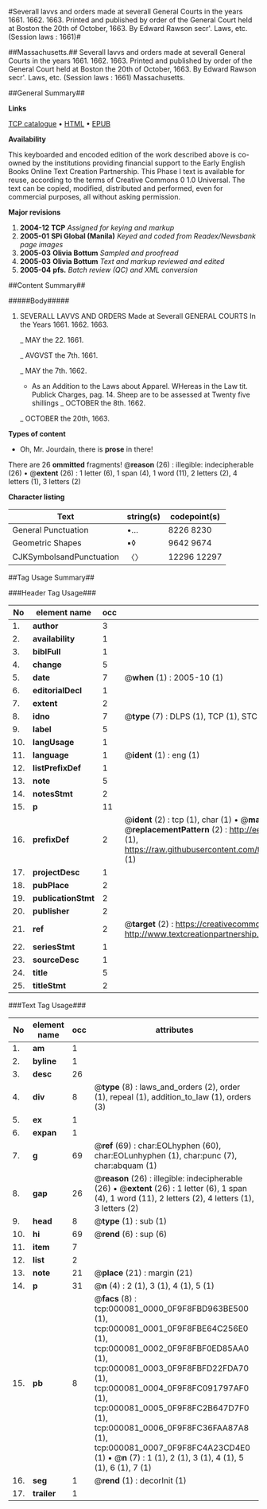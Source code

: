 #Severall lavvs and orders made at severall General Courts in the years 1661. 1662. 1663. Printed and published by order of the General Court held at Boston the 20th of October, 1663. By Edward Rawson secr'. Laws, etc. (Session laws : 1661)#

##Massachusetts.##
Severall lavvs and orders made at severall General Courts in the years 1661. 1662. 1663. Printed and published by order of the General Court held at Boston the 20th of October, 1663. By Edward Rawson secr'.
Laws, etc. (Session laws : 1661)
Massachusetts.

##General Summary##

**Links**

[TCP catalogue](http://www.ota.ox.ac.uk/tcp/)  • 
[HTML](http://tei.it.ox.ac.uk/tcp/Texts-HTML/free/N00/N00044.html)  • 
[EPUB](http://tei.it.ox.ac.uk/tcp/Texts-EPUB/free/N00/N00044.epub)

**Availability**

This keyboarded and encoded edition of the
	       work described above is co-owned by the institutions
	       providing financial support to the Early English Books
	       Online Text Creation Partnership. This Phase I text is
	       available for reuse, according to the terms of Creative
	       Commons 0 1.0 Universal. The text can be copied,
	       modified, distributed and performed, even for
	       commercial purposes, all without asking permission.

**Major revisions**

1. __2004-12__ __TCP__ *Assigned for keying and markup*
1. __2005-01__ __SPi Global (Manila)__ *Keyed and coded from Readex/Newsbank page images*
1. __2005-03__ __Olivia Bottum__ *Sampled and proofread*
1. __2005-03__ __Olivia Bottum__ *Text and markup reviewed and edited*
1. __2005-04__ __pfs.__ *Batch review (QC) and XML conversion*

##Content Summary##

#####Body#####

1. SEVERALL LAVVS AND ORDERS Made at Severall GENERAL COURTS In the Years 1661. 1662. 1663.

    _ MAY the 22. 1661.

    _ AVGVST the 7th. 1661.

    _ MAY the 7th. 1662.

      * As an Addition to the Laws about Apparel.
WHereas in the Law tit. Publick Charges, pag. 14. Sheep are to be assessed at Twenty five shillings 
    _ OCTOBER the 8th. 1662.

    _ OCTOBER the 20th, 1663.

**Types of content**

  * Oh, Mr. Jourdain, there is **prose** in there!

There are 26 **ommitted** fragments! 
 @__reason__ (26) : illegible: indecipherable (26)  •  @__extent__ (26) : 1 letter (6), 1 span (4), 1 word (11), 2 letters (2), 4 letters (1), 3 letters (2)

**Character listing**


|Text|string(s)|codepoint(s)|
|---|---|---|
|General Punctuation|•…|8226 8230|
|Geometric Shapes|▪◊|9642 9674|
|CJKSymbolsandPunctuation|〈〉|12296 12297|

##Tag Usage Summary##

###Header Tag Usage###

|No|element name|occ|attributes|
|---|---|---|---|
|1.|__author__|3||
|2.|__availability__|1||
|3.|__biblFull__|1||
|4.|__change__|5||
|5.|__date__|7| @__when__ (1) : 2005-10 (1)|
|6.|__editorialDecl__|1||
|7.|__extent__|2||
|8.|__idno__|7| @__type__ (7) : DLPS (1), TCP (1), STC (2), NOTIS (1), IMAGE-SET (1), EVANS-CITATION (1)|
|9.|__label__|5||
|10.|__langUsage__|1||
|11.|__language__|1| @__ident__ (1) : eng (1)|
|12.|__listPrefixDef__|1||
|13.|__note__|5||
|14.|__notesStmt__|2||
|15.|__p__|11||
|16.|__prefixDef__|2| @__ident__ (2) : tcp (1), char (1)  •  @__matchPattern__ (2) : ([0-9\-]+):([0-9IVX]+) (1), (.+) (1)  •  @__replacementPattern__ (2) : http://eebo.chadwyck.com/downloadtiff?vid=$1&page=$2 (1), https://raw.githubusercontent.com/textcreationpartnership/Texts/master/tcpchars.xml#$1 (1)|
|17.|__projectDesc__|1||
|18.|__pubPlace__|2||
|19.|__publicationStmt__|2||
|20.|__publisher__|2||
|21.|__ref__|2| @__target__ (2) : https://creativecommons.org/publicdomain/zero/1.0/ (1), http://www.textcreationpartnership.org/docs/. (1)|
|22.|__seriesStmt__|1||
|23.|__sourceDesc__|1||
|24.|__title__|5||
|25.|__titleStmt__|2||


###Text Tag Usage###

|No|element name|occ|attributes|
|---|---|---|---|
|1.|__am__|1||
|2.|__byline__|1||
|3.|__desc__|26||
|4.|__div__|8| @__type__ (8) : laws_and_orders (2), order (1), repeal (1), addition_to_law (1), orders (3)|
|5.|__ex__|1||
|6.|__expan__|1||
|7.|__g__|69| @__ref__ (69) : char:EOLhyphen (60), char:EOLunhyphen (1), char:punc (7), char:abquam (1)|
|8.|__gap__|26| @__reason__ (26) : illegible: indecipherable (26)  •  @__extent__ (26) : 1 letter (6), 1 span (4), 1 word (11), 2 letters (2), 4 letters (1), 3 letters (2)|
|9.|__head__|8| @__type__ (1) : sub (1)|
|10.|__hi__|69| @__rend__ (6) : sup (6)|
|11.|__item__|7||
|12.|__list__|2||
|13.|__note__|21| @__place__ (21) : margin (21)|
|14.|__p__|31| @__n__ (4) : 2 (1), 3 (1), 4 (1), 5 (1)|
|15.|__pb__|8| @__facs__ (8) : tcp:000081_0000_0F9F8FBD963BE500 (1), tcp:000081_0001_0F9F8FBE64C256E0 (1), tcp:000081_0002_0F9F8FBF0ED85AA0 (1), tcp:000081_0003_0F9F8FBFD22FDA70 (1), tcp:000081_0004_0F9F8FC091797AF0 (1), tcp:000081_0005_0F9F8FC2B647D7F0 (1), tcp:000081_0006_0F9F8FC36FAA87A8 (1), tcp:000081_0007_0F9F8FC4A23CD4E0 (1)  •  @__n__ (7) : 1 (1), 2 (1), 3 (1), 4 (1), 5 (1), 6 (1), 7 (1)|
|16.|__seg__|1| @__rend__ (1) : decorInit (1)|
|17.|__trailer__|1||
